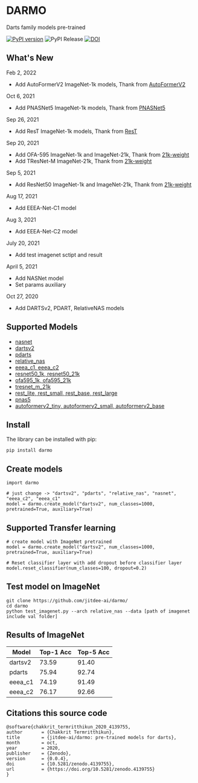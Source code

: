 

# DARMO 

Darts family models pre-trained

[![PyPI version](https://badge.fury.io/py/darmo.svg)](https://badge.fury.io/py/darmo)
![PyPI Release](https://github.com/jitdee-ai/darts-models/workflows/PyPI%20Release/badge.svg)
[![DOI](https://zenodo.org/badge/307382940.svg)](https://zenodo.org/badge/latestdoi/307382940)

## What's New

Feb 2, 2022
 - Add AutoFormerV2 ImageNet-1k models, Thank from [AutoFormerV2](https://github.com/silent-chen/AutoFormerV2-model-zoo)

Oct 6, 2021
 - Add PNASNet5 ImageNet-1k models, Thank from [PNASNet5](https://github.com/samyak0210/saliency/)

Sep 26, 2021
 - Add ResT ImageNet-1k models, Thank from [ResT](https://github.com/wofmanaf/ResT)

Sep 20, 2021
 - Add OFA-595 ImageNet-1k and ImageNet-21k, Thank from [21k-weight](https://github.com/Alibaba-MIIL/ImageNet21K) 
 - Add TResNet-M ImageNet-21k, Thank from [21k-weight](https://github.com/Alibaba-MIIL/ImageNet21K)

Sep 5, 2021
 - Add ResNet50 ImageNet-1k and ImageNet-21k, Thank from [21k-weight](https://github.com/Alibaba-MIIL/ImageNet21K)

Aug 17, 2021
 - Add EEEA-Net-C1 model

Aug 3, 2021
 - Add EEEA-Net-C2 model

July 20, 2021
 - Add test imagenet sctipt and result

April 5, 2021
 - Add NASNet model
 - Set params auxiliary

Oct 27, 2020
 - Add DARTSv2, PDART, RelativeNAS models
 
## Supported Models
    
 - [nasnet](https://arxiv.org/abs/1707.07012)
 - [dartsv2](https://github.com/quark0/darts)
 - [pdarts](https://github.com/chenxin061/pdarts)
 - [relative_nas](https://github.com/EMI-Group/RelativeNAS)
 - [eeea_c1, eeea_c2](https://github.com/chakkritte/EEEA-Net)
 - [resnet50_1k, resnet50_21k](https://arxiv.org/abs/1512.03385)
 - [ofa595_1k, ofa595_21k](https://github.com/mit-han-lab/once-for-all)
 - [tresnet_m_21k](https://github.com/Alibaba-MIIL/TResNet)
 - [rest_lite, rest_small, rest_base, rest_large](https://github.com/Alibaba-MIIL/TResNet)
 - [pnas5](https://github.com/samyak0210/saliency/)
 - [autoformerv2_tiny, autoformerv2_small, autoformerv2_base](https://github.com/silent-chen/AutoFormerV2-model-zoo)

## Install

The library can be installed with pip:

    pip install darmo

## Create models

    import darmo
    
    # just change -> "dartsv2", "pdarts", "relative_nas", "nasnet", "eeea_c2", "eeea_c1"
    model = darmo.create_model("dartsv2", num_classes=1000, pretrained=True, auxiliary=True)

## Supported Transfer learning
    # create model with ImageNet pretrained
	model = darmo.create_model("dartsv2", num_classes=1000, pretrained=True, auxiliary=True)
	
    # Reset classifier layer with add dropout before classifier layer
	model.reset_classifier(num_classes=100, dropout=0.2)

## Test model on ImageNet
    git clone https://github.com/jitdee-ai/darmo/
    cd darmo
    python test_imagenet.py --arch relative_nas --data [path of imagenet include val folder]

## Results of ImageNet

| Model | Top-1 Acc | Top-5 Acc | 
|--|--|--|
| dartsv2 | 73.59 | 91.40 |
| pdarts | 75.94 | 92.74 |
| eeea_c1 | 74.19 | 91.49 |
| eeea_c2 | 76.17| 92.66 |

## Citations this source code

    @software{chakkrit_termritthikun_2020_4139755,
    author       = {Chakkrit Termritthikun},
    title        = {jitdee-ai/darmo: pre-trained models for darts},
    month        = oct,
    year         = 2020,
    publisher    = {Zenodo},
    version      = {0.0.4},
    doi          = {10.5281/zenodo.4139755},
    url          = {https://doi.org/10.5281/zenodo.4139755}
    }
